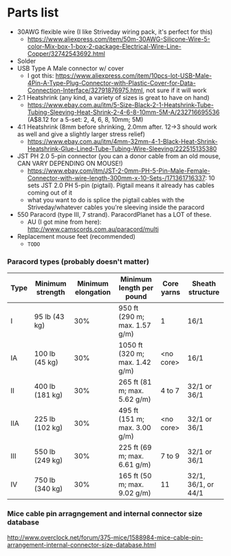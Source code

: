 # Parts list
- 30AWG flexible wire (I like Striveday wiring pack, it's perfect for this)
  - https://www.aliexpress.com/item/50m-30AWG-Silicone-Wire-5-color-Mix-box-1-box-2-package-Electrical-Wire-Line-Copper/32742543692.html
- Solder
- USB Type A Male connector w/ cover
  - I got this: https://www.aliexpress.com/item/10pcs-lot-USB-Male-4Pin-A-Type-Plug-Connector-with-Plastic-Cover-for-Data-Connection-Interface/32791876975.html, not sure if it will work
- 2:1 Heatshrink (any kind, a variety of sizes is great to have on hand)
  - https://www.ebay.com.au/itm/5-Size-Black-2-1-Heatshrink-Tube-Tubing-Sleeving-Heat-Shrink-2-4-6-8-10mm-5M-A/232716695536 (A$8.12 for a 5-set: 2, 4, 6, 8, 10mm; 5M)
- 4:1 Heatshrink (8mm before shrinking, 2.0mm after. 12->3 should work as well and give a slightly larger stress relief)
  - https://www.ebay.com.au/itm/4mm-32mm-4-1-Black-Heat-Shrink-Heatshrink-Glue-Lined-Tube-Tubing-Wire-Sleeving/222515135380
- JST PH 2.0 5-pin connector (you can a donor cable from an old mouse, CAN VARY DEPENDING ON MOUSE!)
  - https://www.ebay.com/itm/JST-2-0mm-PH-5-Pin-Male-Female-Connector-with-wire-length-300mm-x-10-Sets-/171361716337: 10 sets JST 2.0 PH 5-pin (pigtail). Pigtail means it already has cables coming out of it
  - what you want to do is splice the pigtail cables with the Striveday/whatever cables you're sleeving inside the paracord
- 550 Paracord (type III, 7 strand). ParacordPlanet has a LOT of these.
  - AU (I got mine from here): http://www.camscords.com.au/paracord/multi
- Replacement mouse feet (recommended)
  - `TODO`

### Paracord types (probably doesn't matter)
Type | Minimum strength | Minimum elongation | Minimum length per pound | Core yarns | Sheath structure
-|-|-|-|-|-
I | 95 lb (43 kg) | 30% |	950 ft (290 m; max. 1.57 g/m) |	1 	| 16/1
IA | 100 lb (45 kg) | 30% |	1050 ft (320 m; max. 1.42 g/m) |	\<no core> 	| 16/1
II | 400 lb (181 kg) | 30% |	265 ft (81 m; max. 5.62 g/m) |	4 to 7 	| 32/1 or 36/1
IIA | 225 lb (102 kg) | 30% |	495 ft (151 m; max. 3.00 g/m) |	\<no core> 	| 32/1 or 36/1
III | 550 lb (249 kg) | 30% |	225 ft (69 m; max. 6.61 g/m) |	7 to 9 	| 32/1 or 36/1
IV | 750 lb (340 kg) | 30% |	165 ft (50 m; max. 9.02 g/m) |	11 	| 32/1, 36/1, or 44/1

### Mice cable pin arragngement and internal connector size database
http://www.overclock.net/forum/375-mice/1588984-mice-cable-pin-arrangement-internal-connector-size-database.html
